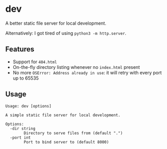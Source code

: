 # dev

A better static file server for local development.

Alternatively: I got tired of using `python3 -m http.server`.

## Features

- Support for `404.html`
- On-the-fly directory listing whenever no `index.html` present
- No more `OSError: Address already in use`: it will retry with every port up to 65535

## Usage

```
Usage: dev [options]

A simple static file server for local development.

Options:
  -dir string
        Directory to serve files from (default ".")
  -port int
        Port to bind server to (default 8000)
```
